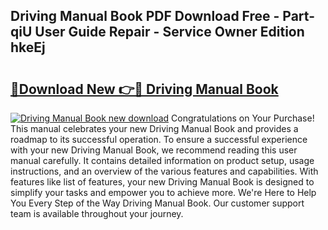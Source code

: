 ## Driving Manual Book PDF Download Free - Part-qiU User Guide Repair - Service Owner Edition hkeEj

# <h2><a href="http://bc39561.oget.top/?id=Driving+Manual+Book">🔗Download New 👉🔴 Driving Manual Book</a></h2>

[![Driving Manual Book new download](https://i.imgur.com/5g1atiW.png)](http://bc39561.oget.top/?id=Driving+Manual+Book)
Congratulations on Your Purchase! This manual celebrates your new Driving Manual Book and provides a roadmap to its successful operation. To ensure a successful experience with your new Driving Manual Book, we recommend reading this user manual carefully. It contains detailed information on product setup, usage instructions, and an overview of the various features and capabilities. With features like list of features, your new Driving Manual Book is designed to simplify your tasks and empower you to achieve more. We're Here to Help You Every Step of the Way Driving Manual Book. Our customer support team is available throughout your journey.
